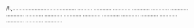 /!.,........................................... ..........
............
............
............
............
............
............
............
............
............
............
............
............
............
............
............
............
............


